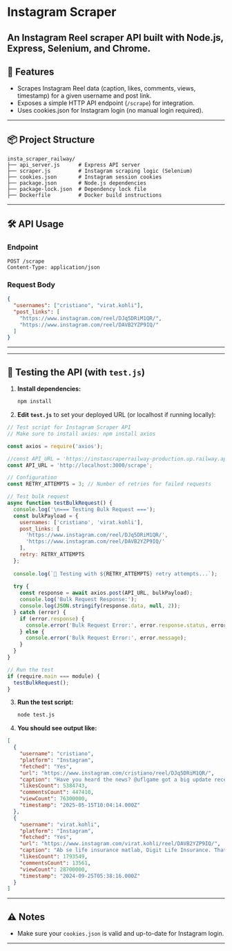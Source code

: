 # Instagram Scraper 

An Instagram Reel scraper API built with Node.js, Express, Selenium, and Chrome.
---

## 🚀 Features
- Scrapes Instagram Reel data (caption, likes, comments, views, timestamp) for a given username and post link.
- Exposes a simple HTTP API endpoint (`/scrape`) for integration.
- Uses cookies.json for Instagram login (no manual login required).

---

## 📦 Project Structure
```
insta_scraper_railway/
├── api_server.js      # Express API server
├── scraper.js         # Instagram scraping logic (Selenium)
├── cookies.json       # Instagram session cookies
├── package.json       # Node.js dependencies
├── package-lock.json  # Dependency lock file
├── Dockerfile         # Docker build instructions
```

---

## 🛠️ API Usage

### Endpoint
```
POST /scrape
Content-Type: application/json
```

### Request Body
```json
{
  "usernames": ["cristiano", "virat.kohli"],
  "post_links": [
    "https://www.instagram.com/reel/DJq5DRiM1QR/",
    "https://www.instagram.com/reel/DAVB2YZP9IQ/"
  ]
}
```

---

---

## 🧪 Testing the API (with `test.js`)

1. **Install dependencies:**
   ```sh
   npm install
   ```
2. **Edit `test.js`** to set your deployed URL (or localhost if running locally):

```js
// Test script for Instagram Scraper API
// Make sure to install axios: npm install axios

const axios = require('axios');

//const API_URL = 'https://instascraperrailway-production.up.railway.app/scrape';
const API_URL = 'http://localhost:3000/scrape';

// Configuration
const RETRY_ATTEMPTS = 3; // Number of retries for failed requests

// Test bulk request
async function testBulkRequest() {
  console.log('\n=== Testing Bulk Request ===');
  const bulkPayload = {
    usernames: ['cristiano', 'virat.kohli'],
    post_links: [
      'https://www.instagram.com/reel/DJq5DRiM1QR/',
      'https://www.instagram.com/reel/DAVB2YZP9IQ/'
    ],
    retry: RETRY_ATTEMPTS
  };
  
  console.log(`🔄 Testing with ${RETRY_ATTEMPTS} retry attempts...`);
  
  try {
    const response = await axios.post(API_URL, bulkPayload);
    console.log('Bulk Request Response:');
    console.log(JSON.stringify(response.data, null, 2));
  } catch (error) {
    if (error.response) {
      console.error('Bulk Request Error:', error.response.status, error.response.data);
    } else {
      console.error('Bulk Request Error:', error.message);
    }
  }
}

// Run the test
if (require.main === module) {
  testBulkRequest();
}
```
3. **Run the test script:**
   ```sh
   node test.js
   ```
4. **You should see output like:**

```json
[
  {
    "username": "cristiano",
    "platform": "Instagram",
    "fetched": "Yes",
    "url": "https://www.instagram.com/cristiano/reel/DJq5DRiM1QR/",
    "caption": "Have you heard the news? @uflgame got a big update recently! Season 2 is on! Go and play for free! UFL is available on",
    "likesCount": 5384743,
    "commentsCount": 447410,
    "viewCount": 76300000,
    "timestamp": "2025-05-15T10:04:14.000Z"
  },
  {
    "username": "virat.kohli",
    "platform": "Instagram",
    "fetched": "Yes",
    "url": "https://www.instagram.com/virat.kohli/reel/DAVB2YZP9IQ/",
    "caption": "Ab se life insurance matlab, Digit Life Insurance. That's it. 😎",
    "likesCount": 1793549,
    "commentsCount": 13561,
    "viewCount": 28700000,
    "timestamp": "2024-09-25T05:38:16.000Z"
  }
]
```

---

## ⚠️ Notes
- Make sure your `cookies.json` is valid and up-to-date for Instagram login.
---
